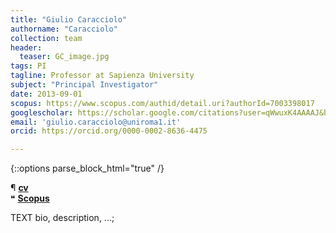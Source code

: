 ```yaml
---
title: "Giulio Caracciolo"
authorname: "Caracciolo"
collection: team
header: 
  teaser: GC_image.jpg
tags: PI
tagline: Professor at Sapienza University
subject: "Principal Investigator"
date: 2013-09-01
scopus: https://www.scopus.com/authid/detail.uri?authorId=7003398017
googlescholar: https://scholar.google.com/citations?user=qWwuxK4AAAAJ&hl=it&oi=ao
email: 'giulio.caracciolo@uniroma1.it'
orcid: https://orcid.org/0000-0002-8636-4475

---
```


{::options parse_block_html="true" /}

&#182; <b>[cv](https://lucadigiacomo51.github.io/nano_test_01.github.io/files/CV_EN_Caracciolo.pdf)</b> <br>
&#10077; <b>[Scopus](https://www.scopus.com/authid/detail.uri?authorId=7003398017)</b> <br>

<p align= "justify">

TEXT bio, description, ...;
